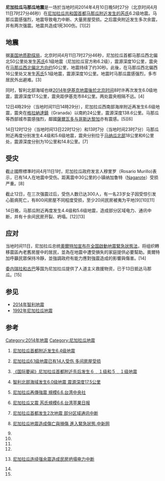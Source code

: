**尼加拉瓜马那瓜地震**是一场於当地时间2014年4月10日晚5时27分（北京时间4月11日7时27分46秒）在[尼加拉瓜共和国首都](https://zh.wikipedia.org/wiki/尼加拉瓜共和国 "wikilink")[马那瓜附近发生的](https://zh.wikipedia.org/wiki/马那瓜 "wikilink")[芮氏](https://zh.wikipedia.org/wiki/芮氏 "wikilink")6.2级地震。马那瓜震感强烈，地震导致电力中断、大量房屋受损。之后震央附近发生多次余震，并有两次强震。地震共造成1死300伤。\[1\]\[2\]

## 地震

据[美国地质勘探局](https://zh.wikipedia.org/wiki/美国地质勘探局 "wikilink")，北京时间4月11日7时27分46秒，尼加拉瓜首都马那瓜西北偏北50公里处发生[芮氏](https://zh.wikipedia.org/wiki/芮氏 "wikilink")6.1级地震（尼加拉瓜官方称6.2级），震源深度10公里，震央在[马那瓜西北偏北方向约](https://zh.wikipedia.org/wiki/马那瓜 "wikilink")50公里，地震持续了约30秒。此後，在马那瓜西北偏西16公里处又发生[芮氏](https://zh.wikipedia.org/wiki/芮氏 "wikilink")5.1级地震，震源深度10公里。地震时马那瓜震感强烈，多市居民外出避难。\[3\]

同时，智利北部海域也继[2014年伊基克地震後於北京时间](https://zh.wikipedia.org/wiki/2014年智利地震 "wikilink")8时许再次发生6.0级地震，震源深度17.5公里，震央距伊基克市84公里。两处震央相隔不远。\[4\]

12日4時29分（当地时间11日14時29分），尼加拉瓜西南部海岸附近再发生6.6级地震，震央在[格拉納達鎮](https://zh.wikipedia.org/wiki/格拉納達 "wikilink")（Granada）以南約24公里，震源深度138.6公里。马那瓜等西部城市震感強烈，鄰國[薩爾瓦多与](https://zh.wikipedia.org/wiki/薩爾瓦多 "wikilink")[哥斯达黎加](../Page/哥斯达黎加.md "wikilink")亦有震感。\[5\]\[6\]

14日12时12分（当地时间13日22时12分）和13时7分（当地时间23时7分）马那瓜附近再度分别发生4.4级和5.6级地震，震央分别位于[马纳瓜北部](https://zh.wikipedia.org/wiki/马纳瓜 "wikilink")18公里和6公里处，震源深度分别为10公里和14.8公里。\[7\]

## 受灾

截止國際標準时间4月11日1时，尼加拉瓜政府发言人穆里罗（Rosario
Murillo)表示，已有14人在地震中受伤。距离震中30公里的小镇纳加鲁特（[Nagarote](https://zh.wikipedia.org/wiki/:en:Nagarote "wikilink")）受损严重。\[8\]

截止12日，在三次强震过后，受伤人数已达300人，有一名23岁女子因受惊引发心脏病死亡，有800间房屋不同程度受损，至少20间民房被夷为平地\[9\]\[10\]\[11\]

14日晚，马那瓜附近再度发生4.4级和5.6级地震，造成部分区域电力、通讯中断，并有十余间民房开裂、坍塌。\[12\]\[13\]

## 应对

当地时间11日，尼加拉瓜总统[奧爾特加宣布在全国啟動](https://zh.wikipedia.org/wiki/奧爾特加 "wikilink")[地震緊急狀態法](https://zh.wikipedia.org/wiki/地震緊急狀態法 "wikilink")，将组织轉移震區內老舊房屋中的居民，並為在地震中遭受損失的家庭提供必要幫助。奧爾特加呼籲民眾保持冷靜，並強調政府有能力應對強震造成的影響與傷害。\[14\]

[委内瑞拉和](https://zh.wikipedia.org/wiki/委内瑞拉 "wikilink")[古巴](../Page/古巴.md "wikilink")等国为尼加拉瓜提供了人道主义救援物资，已于13日抵达马那瓜。\[15\]

## 参见

  - [2014年智利地震](https://zh.wikipedia.org/wiki/2014年智利地震 "wikilink")
  - [1992年尼加拉瓜地震](../Page/1992年尼加拉瓜地震.md "wikilink")

## 参考

[Category:2014年地震](https://zh.wikipedia.org/wiki/Category:2014年地震 "wikilink")
[Category:尼加拉瓜地震](https://zh.wikipedia.org/wiki/Category:尼加拉瓜地震 "wikilink")

1.  [尼加拉瓜首都附近发生6.4级地震](http://news.xinhuanet.com/world/2014-04/11/c_1110193296.htm)

2.  [尼加拉瓜6.1级地震已有14人受伤
    多间房屋受损](http://finance.ifeng.com/a/20140411/12097338_0.shtml)

3.  [《国际要闻》尼加拉瓜首都附近先后发生６﹒１级和５﹒１级地震](http://news.etnet.com.cn/category-global-finance/240411233.htm)

4.  [智利北部海域发生6.0级地震
    震源深度17.5公里](http://money.163.com/14/0411/08/9PHORADA00254TI5.html)

5.  [尼加拉瓜再傳強震
    規模6.6.台湾中央社](http://www.cna.com.tw/news/firstnews/201404120016-1.aspx)

6.  [尼加拉瓜又震
    芮氏規模6.6.台湾苹果日报](http://www.appledaily.com.tw/realtimenews/article/international/20140412/377845/%E5%B0%BC%E5%8A%A0%E6%8B%89%E7%93%9C%E5%8F%88%E9%9C%87%E3%80%80%E8%8A%AE%E6%B0%8F%E8%A6%8F%E6%A8%A16.6)

7.  [尼加拉瓜首都发生2次地震
    部分区域通讯中断](http://news.sina.com.cn/w/2014-04-14/145929930171.shtml)

8.  [尼加拉瓜地震造成傷亡與損傷
    進入緊急狀態.中新网](http://big5.chinanews.com:89/gj/2014/04-11/6056066.shtml)


9.
10.
11.
12.
13. [尼加拉瓜连续强余震造成民房坍塌电力中断](http://news.hexun.com/2014-04-15/163921011.html)

14.
15.